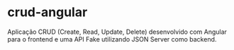 # crud-angular
Aplicação CRUD (Create, Read, Update, Delete) desenvolvido com Angular para o frontend e uma API Fake utilizando JSON Server como backend.
